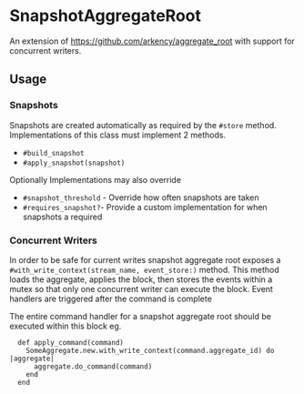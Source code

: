 # SnapshotAggregateRoot

An extension of https://github.com/arkency/aggregate_root with support for concurrent writers.

## Usage

### Snapshots

Snapshots are created automatically as required by the `#store` method.  Implementations of this class must implement
2 methods.

* `#build_snapshot`
* `#apply_snapshot(snapshot)`

Optionally Implementations may also override

* `#snapshot_threshold` - Override how often snapshots are taken
* `#requires_snapshot?`- Provide a custom implementation for when snapshots a required


### Concurrent Writers

In order to be safe for current writes snapshot aggregate root exposes a `#with_write_context(stream_name, event_store:)` method. This method loads the aggregate, applies the block, then stores the events within a mutex so that only one concurrent writer can execute the block.  Event handlers are triggered after the command is complete

The entire command handler for a snapshot aggregate root should be executed within this block eg.

```
  def apply_command(command)
    SomeAggregate.new.with_write_context(command.aggregate_id) do |aggregate|
      aggregate.do_command(command)
    end
  end
```

